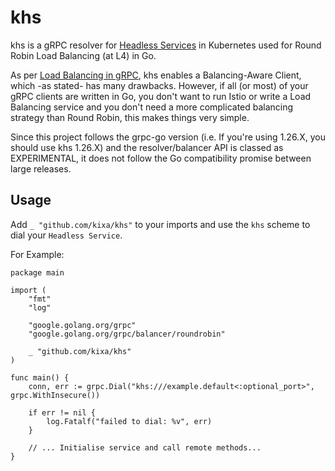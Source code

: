 # khs

khs is a gRPC resolver for [Headless Services](https://kubernetes.io/docs/concepts/services-networking/service/#headless-services) in Kubernetes used for Round Robin Load Balancing (at L4) in Go.

As per [Load Balancing in gRPC](https://github.com/grpc/grpc/blob/master/doc/load-balancing.md), khs enables a Balancing-Aware Client, which -as stated- has many drawbacks. However, if all (or most) of your gRPC clients are written in Go, you don't want to run Istio or write a Load Balancing service and you don't need a more complicated balancing strategy than Round Robin, this makes things very simple. 

Since this project follows the grpc-go version (i.e. If you're using 1.26.X, you should use khs 1.26.X) and the resolver/balancer API is classed as EXPERIMENTAL, it does not follow the Go compatibility promise between large releases.

## Usage

Add `_ "github.com/kixa/khs"` to your imports and use the `khs` scheme to dial your `Headless Service`.

For Example:

```
package main

import (
	"fmt"
	"log"

	"google.golang.org/grpc"
	"google.golang.org/grpc/balancer/roundrobin"

	_ "github.com/kixa/khs"
)

func main() {
	conn, err := grpc.Dial("khs:///example.default<:optional_port>", grpc.WithInsecure())

	if err != nil {
		log.Fatalf("failed to dial: %v", err)
	}
    
    // ... Initialise service and call remote methods...
}
```